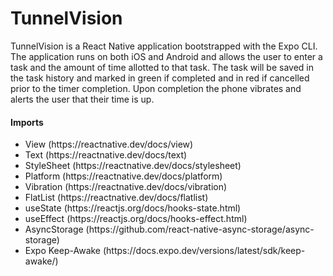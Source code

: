 # TunnelVision 

TunnelVision is a React Native application bootstrapped with the Expo CLI. The
application runs on both iOS and Android and allows the user to enter a task and the amount of time
allotted to that task. The task will be saved in the task history and marked in green if completed
and in red if cancelled prior to the timer completion. Upon completion the phone vibrates and alerts
the user that their time is up.

<h4>Imports</h4>
<ul>
  <li>View (https://reactnative.dev/docs/view)</li>
  <li>Text (https://reactnative.dev/docs/text)</li>
  <li>StyleSheet (https://reactnative.dev/docs/stylesheet)</li>
  <li>Platform (https://reactnative.dev/docs/platform)</li>
  <li>Vibration (https://reactnative.dev/docs/vibration)</li>
  <li>FlatList (https://reactnative.dev/docs/flatlist)</li>
  <li>useState (https://reactjs.org/docs/hooks-state.html)</li>
  <li>useEffect (https://reactjs.org/docs/hooks-effect.html)</li>
  <li>AsyncStorage (https://github.com/react-native-async-storage/async-storage)</li>
  <li>Expo Keep-Awake (https://docs.expo.dev/versions/latest/sdk/keep-awake/)</li>
</ul>
